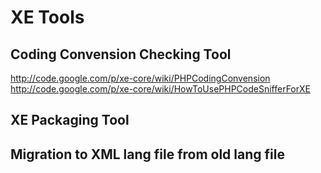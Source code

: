 # XE Tools #

## Coding Convension Checking Tool ##
http://code.google.com/p/xe-core/wiki/PHPCodingConvension
http://code.google.com/p/xe-core/wiki/HowToUsePHPCodeSnifferForXE

## XE Packaging Tool ##

## Migration to XML lang file from old lang file ##